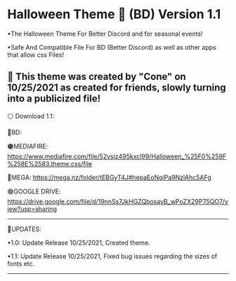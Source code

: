 # Halloween Theme 🎃 (BD) Version 1.1
•The Halloween Theme For Better Discord and for seasonal events!

•Safe And Compatible File For BD (Better Discord) as well as other apps that allow css Files!

🎃 This theme was created by "Cone" on 10/25/2021 as created for friends, slowly turning into a publicized file!
-------------------------------------------------------------------------------------
⚪ Download 1.1: 

🔵BD: 

🟠MEDIAFIRE:  https://www.mediafire.com/file/52vsjz495kxcl99/Halloween_%25F0%259F%258E%2583.theme.css/file

🔴MEGA: https://mega.nz/folder/tEBGyT4J#hepaEoNqiPa9NzlAhc5AFg

🟢GOOGLE DRIVE: https://drive.google.com/file/d/19nnSs7JkHGZQbosavB_wPoZX29P75QO7/view?usp=sharing

----------------------------------------------------------------------------------
🔼UPDATES:

•1.0: Update Release 10/25/2021, Created theme.

•1.1: Update Release 10/25/2021, Fixed bug issues regarding the sizes of fonts etc.

--------------------------------------------------------------------------------
